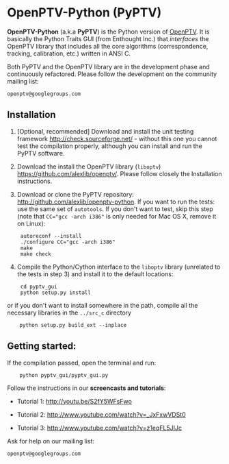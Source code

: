 OpenPTV-Python (PyPTV)
======================

**OpenPTV-Python** (a.k.a **PyPTV**) is the Python version of [OpenPTV](http://www.openptv.net). It is basically the Python Traits GUI (from Enthought Inc.) that *interfaces* the OpenPTV library that includes all the core algorithms (correspondence, tracking, calibration, etc.) written in ANSI C. 

Both PyPTV and the OpenPTV library are in the development phase and continuously refactored. Please follow the development on the community mailing list:

	openptv@googlegroups.com


## Installation

1. [Optional, recommended] Download and install the unit testing framework <http://check.sourceforge.net/> - without this one you cannot test the compilation properly, although you can install and run the PyPTV software.

2. Download the install the OpenPTV library (`liboptv`) <https://github.com/alexlib/openptv/>. Please follow closely the Installation instructions. 

3. Download or clone the PyPTV repository: <http://github.com/alexlib/openptv-python>. If you want to run the tests: use the same set of `autotools`. If you don't want to test, skip this step (note that `CC="gcc -arch i386"` is only needed for Mac OS X, remove it on Linux):


		autoreconf --install
		./configure CC="gcc -arch i386"
		make
		make check
	
4. Compile the Python/Cython interface to the `liboptv` library (unrelated to the tests in step 3) and install it to the default locations:

		cd pyptv_gui
		python setup.py install
	
or if you don't want to install somewhere in the path, compile all the necessary libraries in the `../src_c` directory 

		python setup.py build_ext --inplace
	


## Getting started:

If the compilation passed, open the terminal and run:  

		python pyptv_gui/pyptv_gui.py

Follow the instructions in our **screencasts and tutorials**:
  
  *  Tutorial 1: <http://youtu.be/S2fY5WFsFwo>  
  
  *  Tutorial 2: <http://www.youtube.com/watch?v=_JxFxwVDSt0>   
  
  *  Tutorial 3: <http://www.youtube.com/watch?v=z1eqFL5JIJc>  
  
  
Ask for help on our mailing list:

	openptv@googlegroups.com


